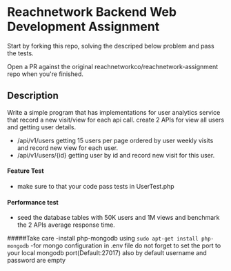 Reachnetwork Backend Web Development Assignment 
===========================
Start by forking this repo, solving the descriped below problem and pass the tests.

Open a PR against the original reachnetworkco/reachnetwork-assignment repo when you're finished.


## Description
Write a simple program that has implementations for user analytics service that record a new visit/view for each api call.
create 2 APIs for view all users and getting user details.
* /api/v1/users         getting 15 users per page ordered by user weekly visits and record new view for each user.
* /api/v1/users/{id}    getting user by id and record new visit for this user.

#### Feature Test
* make sure to that your code pass tests in UserTest.php

#### Performance test
* seed the database tables with 50K users and 1M views and benchmark the 2 APIs average response time.



#####Take care
-install php-mongodb using `sudo apt-get install php-mongodb`
-for mongo configuration in .env file do not forget to set the port to your local mongodb port(Default:27017) also by default username and password are empty